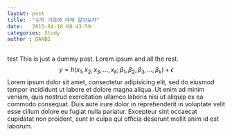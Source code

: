 ```yaml
---
layout: post
title:  "수학 기호에 대해 알아보자"
date:   2015-04-18 08:43:59
categories: Study
author : DANBI
---
```


test
This is just a dummy post. Lorem ipsum and all the rest.
$$ y = h(x_1, x_2, x_3, ..., x_k; \beta_1, \beta_2, \beta_3, ..., \beta_k) + \epsilon $$
Lorem ipsum dolor sit amet, consectetur adipisicing elit, sed do eiusmod
tempor incididunt ut labore et dolore magna aliqua. Ut enim ad minim veniam,
quis nostrud exercitation ullamco laboris nisi ut aliquip ex ea commodo
consequat. Duis aute irure dolor in reprehenderit in voluptate velit esse
cillum dolore eu fugiat nulla pariatur. Excepteur sint occaecat cupidatat non
proident, sunt in culpa qui officia deserunt mollit anim id est laborum.
